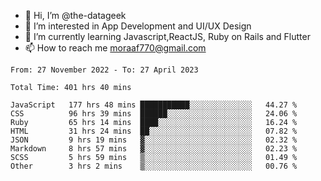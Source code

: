 - 👋 Hi, I’m @the-datageek
- 👀 I’m interested in App Development and UI/UX Design
- 🌱 I’m currently learning Javascript,ReactJS, Ruby on Rails and Flutter
- 📫 How to reach me moraaf770@gmail.com

<!---
the-datageek/the-datageek is a ✨ special ✨ repository because its `README.md` (this file) appears on your GitHub profile.
You can click the Preview link to take a look at your changes.
--->
<!--START_SECTION:waka-->

```text
From: 27 November 2022 - To: 27 April 2023

Total Time: 401 hrs 40 mins

JavaScript   177 hrs 48 mins ███████████░░░░░░░░░░░░░░   44.27 %
CSS          96 hrs 39 mins  ██████░░░░░░░░░░░░░░░░░░░   24.06 %
Ruby         65 hrs 14 mins  ████░░░░░░░░░░░░░░░░░░░░░   16.24 %
HTML         31 hrs 24 mins  ██░░░░░░░░░░░░░░░░░░░░░░░   07.82 %
JSON         9 hrs 19 mins   ▓░░░░░░░░░░░░░░░░░░░░░░░░   02.32 %
Markdown     8 hrs 57 mins   ▓░░░░░░░░░░░░░░░░░░░░░░░░   02.23 %
SCSS         5 hrs 59 mins   ▒░░░░░░░░░░░░░░░░░░░░░░░░   01.49 %
Other        3 hrs 2 mins    ▒░░░░░░░░░░░░░░░░░░░░░░░░   00.76 %
```

<!--END_SECTION:waka-->
